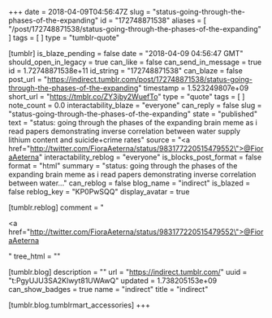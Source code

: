 +++
date = 2018-04-09T04:56:47Z
slug = "status-going-through-the-phases-of-the-expanding"
id = "172748871538"
aliases = [ "/post/172748871538/status-going-through-the-phases-of-the-expanding" ]
tags = [ ]
type = "tumblr-quote"

[tumblr]
is_blaze_pending = false
date = "2018-04-09 04:56:47 GMT"
should_open_in_legacy = true
can_like = false
can_send_in_message = true
id = 1.72748871538e+11
id_string = "172748871538"
can_blaze = false
post_url = "https://indirect.tumblr.com/post/172748871538/status-going-through-the-phases-of-the-expanding"
timestamp = 1.523249807e+09
short_url = "https://tmblr.co/ZY3jby2WuefTo"
type = "quote"
tags = [ ]
note_count = 0.0
interactability_blaze = "everyone"
can_reply = false
slug = "status-going-through-the-phases-of-the-expanding"
state = "published"
text = "status: going through the phases of the expanding brain meme as i read papers demonstrating inverse correlation between water supply lithium content and suicide+crime rates"
source = "<a href=\"http://twitter.com/FioraAeterna/status/983177220515479552\">@FioraAeterna</a>"
interactability_reblog = "everyone"
is_blocks_post_format = false
format = "html"
summary = "status: going through the phases of the expanding brain meme as i read papers demonstrating inverse correlation between water..."
can_reblog = false
blog_name = "indirect"
is_blazed = false
reblog_key = "KP0PwSQQ"
display_avatar = true

[tumblr.reblog]
comment = "<p><a href=\"http://twitter.com/FioraAeterna/status/983177220515479552\">@FioraAeterna</a></p>"
tree_html = ""

[tumblr.blog]
description = ""
url = "https://indirect.tumblr.com/"
uuid = "t:PgyUJU3SA2Klwyt81UWAwQ"
updated = 1.738205153e+09
can_show_badges = true
name = "indirect"
title = "indirect"

[tumblr.blog.tumblrmart_accessories]
+++
